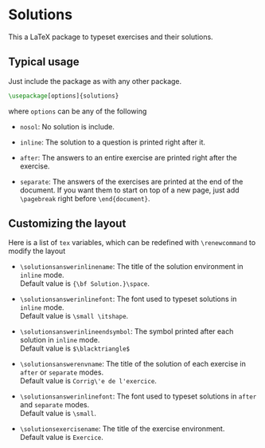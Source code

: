 # Solutions

This a LaTeX package to typeset exercises and their solutions.

## Typical usage

Just include the package as with any other package.

```tex
\usepackage[options]{solutions}
```

where `options` can be any of the following

- `nosol`: No solution is include.

- `inline`: The solution to a question is printed right after it.

- `after`: The answers to an entire exercise are printed right after the exercise.

- `separate`: The answers of the exercises are printed at the end of the document. If you want them to start on top of a new page, just add `\pagebreak` right before `\end{document}`.

## Customizing the layout

Here is a list of `tex` variables, which can be redefined with `\renewcommand` to modify the layout

- `\solutionsanswerinlinename`: The title of the solution environment in `inline` mode.  
    Default value is `{\bf Solution.}\space`.

- `\solutionsanswerinlinefont`: The font used to typeset solutions in `inline` mode.  
    Default value is `\small \itshape`.

- `\solutionsanswerinlineendsymbol`: The symbol printed after each solution in `inline` mode.  
    Default value is `$\blacktriangle$`

- `\solutionsanswerenvname`: The title of the solution of each exercise in `after` or `separate` modes.  
    Default value is `Corrig\'e de l'exercice`.

- `\solutionsanswerinlinefont`: The font used to typeset solutions in `after` and `separate` modes.  
    Default value is `\small`.

- `\solutionsexercisename`: The title of the exercise environment.  
    Default value is `Exercice`.
